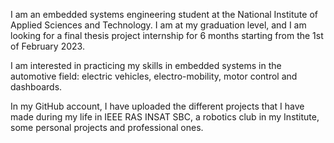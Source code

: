 I am an embedded systems engineering student at the National Institute of Applied Sciences and Technology.
I am at my graduation level, and I am looking for a final thesis project internship for 6 months starting from the 1st of February 2023.

I am interested in practicing my skills in embedded systems in the automotive field: electric vehicles, electro-mobility, motor control and dashboards.

In my GitHub account, I have uploaded the different projects that I have made during my life in IEEE RAS INSAT SBC, a robotics club in my Institute, some personal projects and professional ones.
